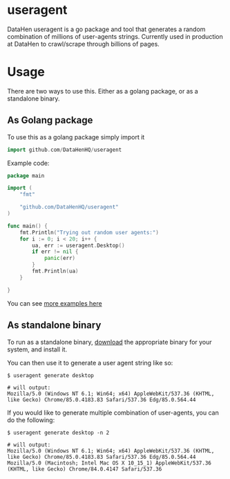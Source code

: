 # useragent
DataHen useragent is a go package and tool that generates a random combination of millions of user-agents strings. Currently used in production at DataHen to crawl/scrape through billions of pages.

# Usage

There are two ways to use this. Either as a golang package, or as a standalone binary.

## As Golang package

To use this as a golang package simply import it

```go
import github.com/DataHenHQ/useragent
```

Example code:

```go
package main

import (
	"fmt"

	"github.com/DataHenHQ/useragent"
)

func main() {
	fmt.Println("Trying out random user agents:")
	for i := 0; i < 20; i++ {
		ua, err := useragent.Desktop()
		if err != nil {
			panic(err)
		}
		fmt.Println(ua)
	}

}
```
You can see [more examples here](/examples)

## As standalone binary
To run as a standalone binary, [download](https://github.com/DataHenHQ/useragent/releases) the appropriate binary for your system, and install it.

You can then use it to generate a user agent string like so:

```shell
$ useragent generate desktop                                                    

# will output:
Mozilla/5.0 (Windows NT 6.1; Win64; x64) AppleWebKit/537.36 (KHTML, like Gecko) Chrome/85.0.4183.83 Safari/537.36 Edg/85.0.564.44
```

If you would like to generate multiple combination of user-agents, you can do the following:

```shell
$ useragent generate desktop -n 2                                                    

# will output:
Mozilla/5.0 (Windows NT 6.1; Win64; x64) AppleWebKit/537.36 (KHTML, like Gecko) Chrome/85.0.4183.83 Safari/537.36 Edg/85.0.564.44
Mozilla/5.0 (Macintosh; Intel Mac OS X 10_15_1) AppleWebKit/537.36 (KHTML, like Gecko) Chrome/84.0.4147 Safari/537.36
```

